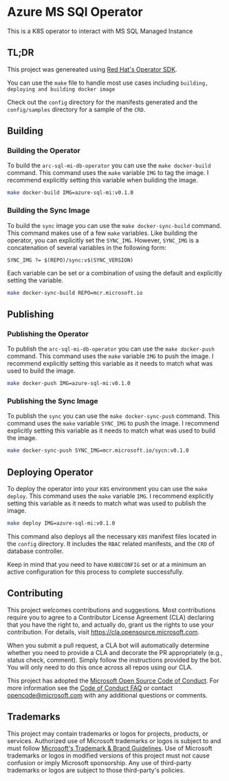# Azure MS SQl Operator

This is a K8S operator to interact with MS SQL Managed Instance

## TL;DR

This project was genereated using [Red Hat's Operator SDK](https://sdk.operatorframework.io/).

You can use the `make` file to handle most use cases including `building, deploying and building docker image`

Check out the `config` directory for the manifests generated and the `config/samples` directory for a sample of the `CRD`.

## Building

### Building the Operator

To build the `arc-sql-mi-db-operator` you can use the `make docker-build` command.  This command uses the `make` variable `IMG` to tag the image.  I recommend explicitly setting this variable when building the image.

```bash
make docker-build IMG=azure-sql-mi:v0.1.0
```

### Building the Sync Image

To build the `sync` image you can use the `make docker-sync-build` command.  This command makes use of a few `make` variables.  Like building the operator, you can explicitly set the `SYNC_IMG`.  However, `SYNC_IMG` is a concatenation of several variables in the following form:

`SYNC_IMG ?= $(REPO)/sync:v$(SYNC_VERSION)`

Each variable can be set or a combination of using the default and explicitly setting the variable.

```bash
make docker-sync-build REPO=mcr.microsoft.io
```

## Publishing

### Publishing the Operator

To publish the `arc-sql-mi-db-operator` you can use the `make docker-push` command.  This command uses the `make` variable `IMG` to push the image.  I recommend explicitly setting this variable as it needs to match what was used to build the image.

```bash
make docker-push IMG=azure-sql-mi:v0.1.0
```

### Publishing the Sync Image

To publish the `sync` you can use the `make docker-sync-push` command.  This command uses the `make` variable `SYNC_IMG` to push the image.  I recommend explicitly setting this variable as it needs to match what was used to build the image.

```bash
make docker-sync-push SYNC_IMG=mcr.microsoft.io/sycn:v0.1.0
```

## Deploying Operator

To deploy the operator into your `K8S` environment you can use the `make deploy`.  This command uses the `make` variable `IMG`.  I recommend explicitly setting this variable as it needs to match what was used to publish the image.

```bash
make deploy IMG=azure-sql-mi:v0.1.0
```

This command also deploys all the necessary `K8S` manifest files located in the `config` directory.  It includes the `RBAC` related manifests, and the `CRD` of database controller.

Keep in mind that you need to have `KUBECONFIG` set or at a minimum an active configuration for this process to complete successfully.

## Contributing

This project welcomes contributions and suggestions.  Most contributions require you to agree to a
Contributor License Agreement (CLA) declaring that you have the right to, and actually do, grant us
the rights to use your contribution. For details, visit https://cla.opensource.microsoft.com.

When you submit a pull request, a CLA bot will automatically determine whether you need to provide
a CLA and decorate the PR appropriately (e.g., status check, comment). Simply follow the instructions
provided by the bot. You will only need to do this once across all repos using our CLA.

This project has adopted the [Microsoft Open Source Code of Conduct](https://opensource.microsoft.com/codeofconduct/).
For more information see the [Code of Conduct FAQ](https://opensource.microsoft.com/codeofconduct/faq/) or
contact [opencode@microsoft.com](mailto:opencode@microsoft.com) with any additional questions or comments.

## Trademarks

This project may contain trademarks or logos for projects, products, or services. Authorized use of Microsoft 
trademarks or logos is subject to and must follow 
[Microsoft's Trademark & Brand Guidelines](https://www.microsoft.com/en-us/legal/intellectualproperty/trademarks/usage/general).
Use of Microsoft trademarks or logos in modified versions of this project must not cause confusion or imply Microsoft sponsorship.
Any use of third-party trademarks or logos are subject to those third-party's policies.
